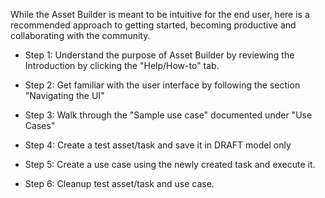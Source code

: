 While the Asset Builder is meant to be intuitive for the end user, here is a recommended approach to getting started, becoming productive and collaborating with the community.


- Step 1: Understand the purpose of Asset Builder by reviewing the Introduction by clicking the "Help/How-to" tab.

- Step 2: Get familiar with the user interface by following the section "Navigating the UI"

- Step 3: Walk through the "Sample use case" documented under "Use Cases"

- Step 4: Create a test asset/task and save it in DRAFT model only

- Step 5: Create a use case using the newly created task and execute it.

- Step 6: Cleanup test asset/task and use case.
